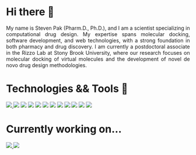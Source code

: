 # Hi there 👋
<div align="justify">
My name is Steven Pak (Pharm.D., Ph.D.), and I am a scientist specializing in computational drug design. My expertise spans molecular docking, software development, and web technologies, with a strong foundation in both pharmacy and drug discovery. I am currently a postdoctoral associate in the Rizzo Lab at Stony Brook University, where our research focuses on molecular docking of virtual molecules and the development of novel de novo drug design methodologies.
</div>


# Technologies && Tools 🧪
<div>
  <a href="https://dock.compbio.ucsf.edu/DOCK_6/dock6_manual.htm">
    <img src="https://img.shields.io/badge/-DOCK6-black?style=for-the-badge"></img>
  </a>
  <img src="https://img.shields.io/badge/-Chimera-black?style=for-the-badge"> </img>
  <img src="https://img.shields.io/badge/-python-%233776AB?style=for-the-badge&logo=python&logoColor=FFE873"> </img>
  <img src="https://img.shields.io/badge/-C%2B%2B-%2300599C?style=for-the-badge&logo=cplusplus"> </img>
  <img src="https://img.shields.io/badge/-PostgreSQL-%234169E1?style=for-the-badge&logo=postgresql&logoColor=FFFFFF"> </img>
  <img src="https://img.shields.io/badge/HTML5-E34F26?style=for-the-badge&logo=html5&logoColor=white"> </img>
  <img src="https://img.shields.io/badge/JavaScript-323330?style=for-the-badge&logo=javascript&logoColor=F7DF1E">
  <img src="https://img.shields.io/badge/CSS3-1572B6?style=for-the-badge&logo=css3&logoColor=white">
  <img src="https://img.shields.io/badge/GIT-E44C30?style=for-the-badge&logo=git&logoColor=white">
  <img src="https://img.shields.io/badge/Linux-FCC624?style=for-the-badge&logo=linux&logoColor=black">
  <img src="https://img.shields.io/badge/Visual_Studio_Code-0078D4?style=for-the-badge&logo=visual%20studio%20code&logoColor=white">
  <img src="https://img.shields.io/badge/npm-CB3837?style=for-the-badge&logo=npm&logoColor=white">
</div>


# Currently working on...

<div>
  <a href="https://github.com/docking-org/dock6">
    <img src="https://img.shields.io/badge/-DOCK6.9-black?style=for-the-badge"> </src>
  </a>
  <a>
    <img src="https://img.shields.io/badge/-Mol2db-black?style=for-the-badge"> </src>
  </a>
</div>
